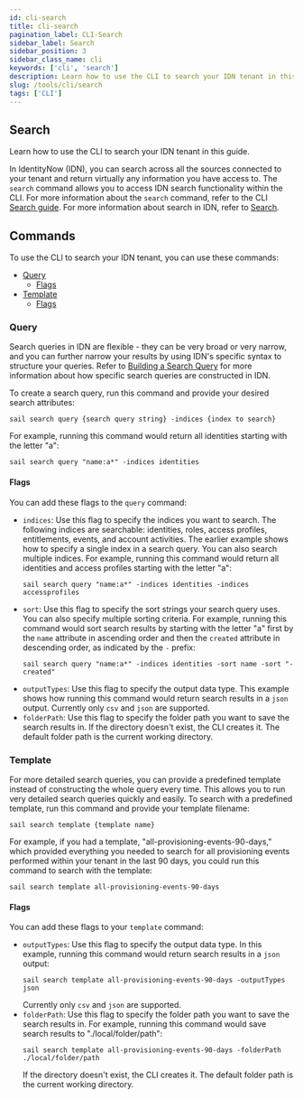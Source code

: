 ```yaml
---
id: cli-search
title: cli-search
pagination_label: CLI-Search
sidebar_label: Search
sidebar_position: 3
sidebar_class_name: cli
keywords: ['cli', 'search']
description: Learn how to use the CLI to search your IDN tenant in this guide. 
slug: /tools/cli/search
tags: ['CLI']
---
```


## Search

Learn how to use the CLI to search your IDN tenant in this guide. 

In IdentityNow (IDN), you can search across all the sources connected to your tenant and return virtually any information you have access to. The `search` command allows you to access IDN search functionality within the CLI. For more information about the `search` command, refer to the CLI [Search guide](https://developer.sailpoint.com/idn/tools/cli/search). For more information about search in IDN, refer to [Search](https://developer.sailpoint.com/idn/api/v3/search).

## Commands 

To use the CLI to search your IDN tenant, you can use these commands: 

- [Query](#query)
    - [Flags](#flags)
- [Template](#template)
    - [Flags](#flags-1)

### Query

Search queries in IDN are flexible - they can be very broad or very narrow, and you can further narrow your results by using IDN's specific syntax to structure your queries. Refer to [Building a Search Query](https://documentation.sailpoint.com/saas/help/search/building-query.html) for more information about how specific search queries are constructed in IDN. 

To create a search query, run this command and provide your desired search attributes: 

```shell
sail search query {search query string} -indices {index to search}
```
For example, running this command would return all identities starting with the letter "a":

```shell
sail search query "name:a*" -indices identities 
```

#### Flags

You can add these flags to the `query` command: 
- `indices`: Use this flag to specify the indices you want to search. The following indices are searchable: identities, roles, access profiles, entitlements, events, and account activities. 
The earlier example shows how to specify a single index in a search query. You can also search multiple indices. For example, running this command would return all identities and access profiles starting with the letter "a":
    ```shell
    sail search query "name:a*" -indices identities -indices accessprofiles
    ```
- `sort`: Use this flag to specify the sort strings your search query uses. You can also specify multiple sorting criteria. For example, running this command would sort search results by starting with the letter "a" first by the `name` attribute in ascending order and then the `created` attribute in descending order, as indicated by the `-` prefix: 
    ```shell
    sail search query "name:a*" -indices identities -sort name -sort "-created" 
    ```
- `outputTypes`: Use this flag to specify the output data type. This example shows how running this command would return search results in a `json` output. Currently only `csv` and `json` are supported.
- `folderPath`: Use this flag to specify the folder path you want to save the search results in. If the directory doesn't exist, the CLI creates it. The default folder path is the current working directory. 

### Template 

For more detailed search queries, you can provide a predefined template instead of constructing the whole query every time. This allows you to run very detailed search queries quickly and easily. To search with a predefined template, run this command and provide your template filename: 

```shell
sail search template {template name}
```
For example, if you had a template, "all-provisioning-events-90-days," which provided everything you needed to search for all provisioning events performed within your tenant in the last 90 days, you could run this command to search with the template: 

```shell
sail search template all-provisioning-events-90-days
```

#### Flags

You can add these flags to your `template` command: 
- `outputTypes`: Use this flag to specify the output data type. In this example, running this command would return search results in a `json` output: 
    ```shell
    sail search template all-provisioning-events-90-days -outputTypes json
    ```
    Currently only `csv` and `json` are supported.
- `folderPath`: Use this flag to specify the folder path you want to save the search results in. For example, running this command would save search results to "./local/folder/path": 
    ```shell
    sail search template all-provisioning-events-90-days -folderPath ./local/folder/path
    ```
    If the directory doesn't exist, the CLI creates it. The default folder path is the current working directory. 


